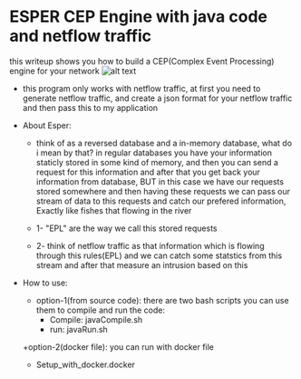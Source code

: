 # ESPER CEP Engine with java code and netflow traffic

this writeup shows you how to build a CEP(Complex Event Processing) engine for your network
![alt text](https://raw.githubusercontent.com/Alikhoshkholgh/ESPER_CEP_Engine_java_netflow/main/CEP%20engine%20based%20on%20esper.jpeg)

+ this program only works with netflow traffic, at first you need to generate netflow traffic, and create a json format for your netflow traffic and then pass this to my application

+ About Esper:
  + think of as a reversed database and a in-memory database, what do i mean by that? in regular databases you have your information staticly stored in some kind of memory, and then you can send a request for this information and after that you get back your information from database, BUT in this case we have our requests stored somewhere and then having these requests we can pass our stream of data to this requests and catch our prefered information, Exactly like fishes that flowing in the river

  + 1- "EPL" are the way we call this stored requests 
  + 2- think of netflow traffic as that information which is flowing through this rules(EPL) and we can catch some statstics from this stream and after that measure an intrusion based on this


+ How to use:
  + option-1(from source code): there are two bash scripts you can use them to compile and run the code:
    + Compile: javaCompile.sh
    + run: javaRun.sh
    
  +option-2(docker file): you can run with docker file
    + Setup_with_docker.docker
